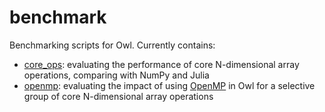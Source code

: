 # benchmark
Benchmarking scripts for Owl. Currently contains:

- [core\_ops](./core_ops/): evaluating the performance of core N-dimensional array operations, comparing with NumPy and Julia
- [openmp](./openmp/): evaluating the impact of using [OpenMP](https://www.openmp.org/) in Owl for a selective group of core N-dimensional array operations
